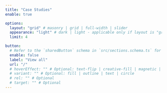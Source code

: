 ```yaml
---
title: "Case Studies"
enable: true

options:
  layout: "grid" # masonry | grid | full-width | slider
  appearance: "light" # dark | light - applicable only if layout is "grid"
  limit: 4

button:
  # Refer to the `sharedButton` schema in `src/sections.schema.ts` for all available configuration options (e.g., enable, label, url, hoverEffect, variant, icon, tag, rel, class, target, etc.)
  enable: false
  label: "View all"
  url: "/"
  # hoverEffect: "" # Optional: text-flip | creative-fill | magnetic | magnetic-text-flip
  # variant: "" # Optional: fill | outline | text | circle
  # rel: "" # Optional
  # target: "" # Optional
---
```

